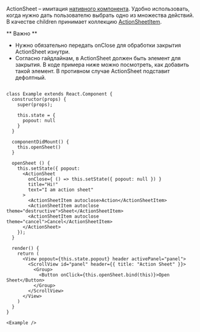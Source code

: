 ActionSheet – имитация [нативного компонента](https://developer.apple.com/ios/human-interface-guidelines/views/action-sheets/). Удобно использовать, когда нужно дать пользователю выбрать одно из множества действий.
В качестве children принимает коллекцию [ActionSheetItem](#actionsheetitem).

** Важно **

* Нужно обязательно передать onClose для обработки закрытия ActionSheet изнутри.
* Согласно гайдлайнам, в ActionSheet должен быть элемент для закрытия. В коде примера ниже можно посмотреть, как добавить такой элемент. В противном случае ActionSheet подставит дефолтный.

```

class Example extends React.Component {
  constructor(props) {
    super(props);

    this.state = {
      popout: null
    }
  }

  componentDidMount() {
    this.openSheet()
  }

  openSheet () {
    this.setState({ popout: 
      <ActionSheet 
        onClose={ () => this.setState({ popout: null }) }
        title="Hi!"
        text="I am action sheet"
      >
        <ActionSheetItem autoclose>Action</ActionSheetItem>
        <ActionSheetItem autoclose theme="destructive">Sheet</ActionSheetItem>
        <ActionSheetItem autoclose theme="cancel">Cancel</ActionSheetItem>
      </ActionSheet> 
    });
  }

  render() {
    return (
      <View popout={this.state.popout} header activePanel="panel">
        <ScrollView id="panel" header={{ title: "Action Sheet" }}>
          <Group>
            <Button onClick={this.openSheet.bind(this)}>Open Sheet</Button>
          </Group>  
        </ScrollView>
      </View>
    )
  }
}

<Example />
```
